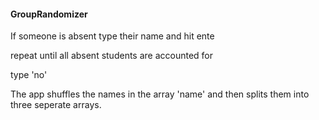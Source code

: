 ﻿#### GroupRandomizer
 If someone is absent type their name and hit ente
 
 repeat until all absent students are accounted for
 
 type 'no'
 
The app shuffles the names in the array 'name' and then splits them into three seperate arrays.
